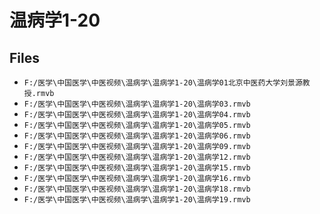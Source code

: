 # 温病学1-20

## Files

- `F:/医学\中国医学\中医视频\温病学\温病学1-20\温病学01北京中医药大学刘景源教授.rmvb`
- `F:/医学\中国医学\中医视频\温病学\温病学1-20\温病学03.rmvb`
- `F:/医学\中国医学\中医视频\温病学\温病学1-20\温病学04.rmvb`
- `F:/医学\中国医学\中医视频\温病学\温病学1-20\温病学05.rmvb`
- `F:/医学\中国医学\中医视频\温病学\温病学1-20\温病学06.rmvb`
- `F:/医学\中国医学\中医视频\温病学\温病学1-20\温病学09.rmvb`
- `F:/医学\中国医学\中医视频\温病学\温病学1-20\温病学12.rmvb`
- `F:/医学\中国医学\中医视频\温病学\温病学1-20\温病学15.rmvb`
- `F:/医学\中国医学\中医视频\温病学\温病学1-20\温病学16.rmvb`
- `F:/医学\中国医学\中医视频\温病学\温病学1-20\温病学18.rmvb`
- `F:/医学\中国医学\中医视频\温病学\温病学1-20\温病学19.rmvb`
